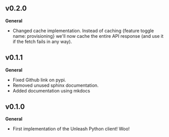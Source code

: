 ## v0.2.0

**General**
* Changed cache implementation.  Instead of caching {feature toggle name: provisioning} we'll now cache the entire API response (and use it if the fetch fails in any way).

## v0.1.1

**General**
* Fixed Github link on pypi.
* Removed unused sphinx documentation.
* Added documentation using mkdocs

## v0.1.0

**General**
* First implementation of the Unleash Python client!  Woo!

